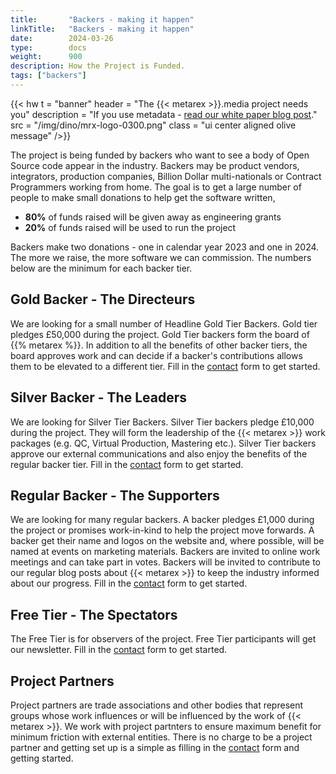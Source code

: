 ```yaml
---
title:       "Backers - making it happen"
linkTitle:   "Backers - making it happen"
date:        2024-03-26
type:        docs
weight:      900
description: How the Project is Funded.
tags: ["backers"]
---
```


{{< hw t = "banner"
    header = "The {{< metarex >}}.media project needs you"
    description = "If you use metadata - [read our white paper blog post](/blog/2024/03/21/2024-03-25-white-paper-blog/)."
    src = "/img/dino/mrx-logo-0300.png"
    class = "ui center aligned olive message"
/>}}

The project is being funded by backers who want to see a body of Open Source
code appear in the industry. Backers may be product vendors, integrators,
production companies, Billion Dollar multi-nationals or Contract Programmers
working from home. The goal is to get a large number of people to make small
donations to help get the software written,

* **80%** of funds raised will be given away as engineering grants
* **20%** of funds raised will be used to run the project

Backers make two donations - one in calendar year 2023 and one in 2024. The
more we raise, the more software we can commission. The numbers below are the
minimum for each backer tier.

<a id="gold"></a>

## Gold Backer - The Directeurs

We are looking for a small number of Headline Gold Tier Backers. Gold tier
pledges £50,000 during the project. Gold Tier backers form the board of {{%
metarex %}}. In addition to all the benefits of other backer tiers, the board
approves work and can decide if a backer's contributions allows them to be
elevated to a different tier. Fill in the [contact] form to get started.

<a id="silver"></a>

## Silver Backer - The Leaders

We are looking for Silver Tier Backers. Silver Tier backers pledge £10,000
during the project. They will form the leadership of the {{< metarex >}} work
packages (e.g. QC, Virtual Production, Mastering etc.). Silver Tier backers
approve our external communications and also enjoy the benefits of the regular
backer tier. Fill in the [contact] form to get started.

<a id="regular"></a>

## Regular Backer - The Supporters

We are looking for many regular backers. A backer pledges £1,000 during the
project or promises work-in-kind to help the project move forwards. A backer
get their name and logos on the website and, where possible, will be named at
events on marketing materials. Backers are invited to online work meetings and
can take part in votes. Backers will be invited to contribute to our regular
blog posts about {{< metarex >}} to keep the industry informed about our
progress. Fill in the [contact] form to get started.

<a id="free"></a>

## Free Tier - The Spectators

The Free Tier is for observers of the project. Free Tier participants will get
our newsletter. Fill in the [contact] form to get started.

<a id="partner"></a>

## Project Partners

Project partners are trade associations and other bodies that represent groups
whose work influences or will be influenced by the work of {{< metarex >}}. We
work with project partnters to ensure maximum benefit for minimum friction with
external entities. There is no charge to be a project partner and getting set up
is a simple as filling in the [contact] form and getting started.

[contact]:      /contact
